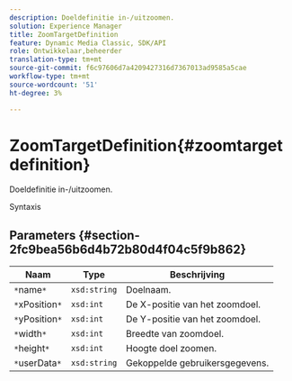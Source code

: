 ```yaml
---
description: Doeldefinitie in-/uitzoomen.
solution: Experience Manager
title: ZoomTargetDefinition
feature: Dynamic Media Classic, SDK/API
role: Ontwikkelaar,beheerder
translation-type: tm+mt
source-git-commit: f6c97606d7a4209427316d7367013ad9585a5cae
workflow-type: tm+mt
source-wordcount: '51'
ht-degree: 3%

---
```



# ZoomTargetDefinition{#zoomtargetdefinition}

Doeldefinitie in-/uitzoomen.

Syntaxis

## Parameters {#section-2fc9bea56b6d4b72b80d4f04c5f9b862}

| Naam | Type | Beschrijving |
|---|---|---|
| `*`name`*` | `xsd:string` | Doelnaam. |
| `*`xPosition`*` | `xsd:int` | De X-positie van het zoomdoel. |
| `*`yPosition`*` | `xsd:int` | De Y-positie van het zoomdoel. |
| `*`width`*` | `xsd:int` | Breedte van zoomdoel. |
| `*`height`*` | `xsd:int` | Hoogte doel zoomen. |
| `*`userData`*` | `xsd:string` | Gekoppelde gebruikersgegevens. |

